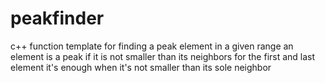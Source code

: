 # peakfinder
c++ function template for finding a peak element in a given range
an element is a peak if it is not smaller than its neighbors
for the first and last element it's enough when it's not smaller than its sole neighbor
